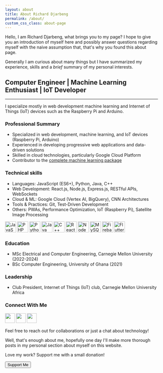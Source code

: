 ```yaml
---
layout: about
title: About Richard Djarbeng
permalink: /about/
custom_css_class: about-page
---
```

Hello, I am Richard Djarbeng, what brings you to my page?
I hope to give you an introduction of myself here and possibly answer questions regarding myself with the naive assumption that, that's why you found this about page.

Generally I am curious about many things but I have summarized my experience, skills and a _brief_ summary of my personal interests.

## Computer Engineer | Machine Learning Enthusiast | IoT Developer

-----------------------------

I specialize mostly in web development machine learning and Internet of Things (IoT) devices such as the Raspberry Pi and Arduino.  

### Professional Summary

- Specialized in web development, machine learning, and IoT devices (Raspberry Pi, Arduino)
- Experienced in developing progressive web applications and data-driven solutions
- Skilled in cloud technologies, particularly Google Cloud Platform
- Contributor to the [complete machine learning package](https://github.com/Nyandwi/machine_learning_complete/)

### Technical skills

- Languages: JavaScript (ES6+), Python, Java, C++
- Web Development: React.js, Node.js, Express.js, RESTful APIs, WebSockets
- Cloud & ML: Google Cloud (Vertex AI, BigQuery), CNN Architectures
- Tools & Practices: Git, Test-Driven Development
- Others: PWAs, Performance Optimization, IoT (Raspberry Pi), Satellite Image Processing

<p align="left">
<a href="https://developer.mozilla.org/en-US/docs/Web/JavaScript" target="_blank" rel="noreferrer"><img src="https://raw.githubusercontent.com/danielcranney/readme-generator/main/public/icons/skills/javascript-colored.svg" width="36" height="36" alt="JavaScript" /></a>
<a href="https://www.php.net/" target="_blank" rel="noreferrer"><img src="https://raw.githubusercontent.com/danielcranney/readme-generator/main/public/icons/skills/php-colored.svg" width="36" height="36" alt="PHP" /></a>
<a href="https://www.python.org/" target="_blank" rel="noreferrer"><img src="https://raw.githubusercontent.com/danielcranney/readme-generator/main/public/icons/skills/python-colored.svg" width="36" height="36" alt="Python" /></a>
<a href="https://www.oracle.com/java/" target="_blank" rel="noreferrer"><img src="https://raw.githubusercontent.com/danielcranney/readme-generator/main/public/icons/skills/java-colored.svg" width="36" height="36" alt="Java" /></a>
<a href="https://docs.microsoft.com/en-us/cpp/?view=msvc-170" target="_blank" rel="noreferrer"><img src="https://raw.githubusercontent.com/danielcranney/readme-generator/main/public/icons/skills/cplusplus-colored.svg" width="36" height="36" alt="C++" /></a>
<a href="https://reactjs.org/" target="_blank" rel="noreferrer"><img src="https://raw.githubusercontent.com/danielcranney/readme-generator/main/public/icons/skills/react-colored.svg" width="36" height="36" alt="React" /></a>
<a href="https://nodejs.org/en/" target="_blank" rel="noreferrer"><img src="https://raw.githubusercontent.com/danielcranney/readme-generator/main/public/icons/skills/nodejs-colored.svg" width="36" height="36" alt="NodeJS" /></a>
<a href="https://www.mysql.com/" target="_blank" rel="noreferrer"><img src="https://raw.githubusercontent.com/danielcranney/readme-generator/main/public/icons/skills/mysql-colored.svg" width="36" height="36" alt="MySQL" /></a>
<a href="https://firebase.google.com/" target="_blank" rel="noreferrer"><img src="https://raw.githubusercontent.com/danielcranney/readme-generator/main/public/icons/skills/firebase-colored.svg" width="36" height="36" alt="Firebase" /></a>
<a href="https://flutter.dev/" target="_blank" rel="noreferrer"><img src="https://raw.githubusercontent.com/danielcranney/readme-generator/main/public/icons/skills/flutter-colored.svg" width="36" height="36" alt="Flutter" /></a>
</p>

### Education

- MSc Electrical and Computer Engineering, Carnegie Mellon University (2022-2024)
- BSc Computer Engineering, University of Ghana (2021)

### Leadership

- Club President, Internet of Things (IoT) club, Carnegie Mellon University Africa

### Connect With Me

<p align="left"> <a href="https://www.github.com/RDjarbeng" target="_blank" rel="noreferrer"><img class="about-image" src="https://raw.githubusercontent.com/danielcranney/readme-generator/main/public/icons/socials/github.svg" width="32" height="32" /></a> <a href="https://www.linkedin.com/in/richarddjarbeng/" target="_blank" rel="noreferrer"><img class="about-image" src="https://raw.githubusercontent.com/danielcranney/readme-generator/main/public/icons/socials/linkedin.svg" width="32" height="32" /></a> <a href="https://www.twitter.com/DjarbengRichard" target="_blank" rel="noreferrer"><img class="about-image" src="https://raw.githubusercontent.com/danielcranney/readme-generator/main/public/icons/socials/twitter.svg" width="32" height="32" /></a></p>

Feel free to reach out for collaborations or just a chat about technology!

Well, that's enough about me, hopefully one day I'll make more thorough posts in my personal section about myself on this website.

  <div class="donation-section" align="left">
  <p>Love my work? Support me with a small donation!</p>
  <a href="https://buymeacoffee.com/rdjarbeng" target="_blank">
    <button class="donate-btn">Support Me</button>
  </a>
</div>
